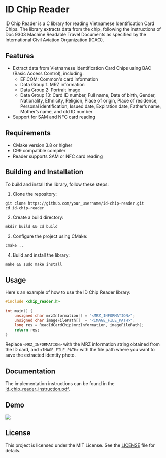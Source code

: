 # ID Chip Reader

ID Chip Reader is a C library for reading Vietnamese Identification Card Chips. The library extracts data from the chip, following the instructions of Doc 9303 Machine Readable Travel Documents as specified by the International Civil Aviation Organization (ICAO).

## Features

- Extract data from Vietnamese Identification Card Chips using BAC (Basic Access Control), including:
  - EF.COM: Common's card information
  - Data Group 1: MRZ information
  - Data Group 2: Portrait image
  - Data Group 13: Card ID number, Full name, Date of birth, Gender, Nationality, Ethnicity, Religion, Place of origin, Place of residence, Personal identification, Issued date, Expiration date, Father’s name, Mother’s name, and old ID number
- Support for SAM and NFC card reading

## Requirements

- CMake version 3.8 or higher
- C99 compatible compiler
- Reader supports SAM or NFC card reading

## Building and Installation

To build and install the library, follow these steps:

1. Clone the repository:

```
git clone https://github.com/your_username/id-chip-reader.git
cd id-chip-reader
```

2. Create a build directory:

```
mkdir build && cd build
```

3. Configure the project using CMake:

```
cmake ..
```

4. Build and install the library:

```
make && sudo make install
```

## Usage

Here's an example of how to use the ID Chip Reader library:

```c
#include <chip_reader.h>

int main() {
	unsigned char mrzInformation[] = "<MRZ_INFORMATION>";
	unsigned char imageFilePath[]  = "<IMAGE_FILE_PATH>";
	long res = ReadIdCardChip(mrzInformation, imageFilePath);
	return res;
}
```

Replace `<MRZ_INFORMATION>` with the MRZ information string obtained from the ID card, and `<IMAGE_FILE_PATH>` with the file path where you want to save the extracted identity photo.

## Documentation

The implementation instructions can be found in the [id_chip_reader_instruction.pdf](doc/id-chip-reader-instruction.pdf).

## Demo

![](doc/id-chip-reader-demo.gif)

## License

This project is licensed under the MIT License. See the [LICENSE](LICENSE) file for details.